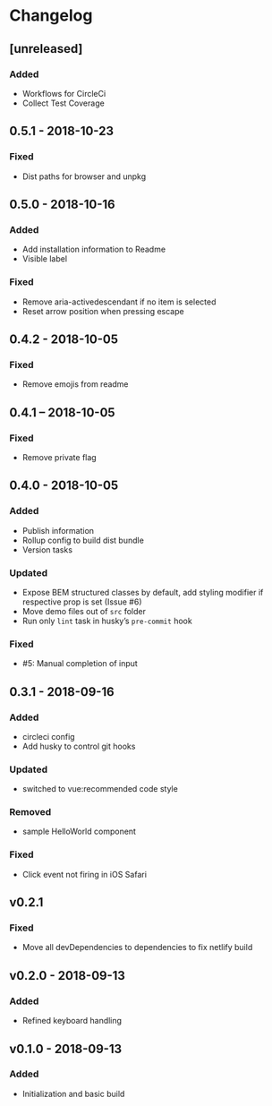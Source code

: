 # Changelog

## [unreleased]

### Added

- Workflows for CircleCi
- Collect Test Coverage

## 0.5.1 - 2018-10-23

### Fixed

- Dist paths for browser and unpkg

## 0.5.0 - 2018-10-16

### Added

- Add installation information to Readme
- Visible label

### Fixed

- Remove aria-activedescendant if no item is selected
- Reset arrow position when pressing escape

## 0.4.2 - 2018-10-05

### Fixed

- Remove emojis from readme

## 0.4.1 – 2018-10-05

### Fixed

- Remove private flag

## 0.4.0 - 2018-10-05

### Added

- Publish information
- Rollup config to build dist bundle
- Version tasks

### Updated

- Expose BEM structured classes by default, add styling modifier if respective prop is set (Issue #6)
- Move demo files out of `src` folder
- Run only `lint` task in husky’s `pre-commit` hook

### Fixed

- #5: Manual completion of input

## 0.3.1 - 2018-09-16

### Added

- circleci config
- Add husky to control git hooks

### Updated

- switched to vue:recommended code style

### Removed

- sample HelloWorld component

### Fixed

- Click event not firing in iOS Safari

## v0.2.1

### Fixed

- Move all devDependencies to dependencies to fix netlify build

## v0.2.0 - 2018-09-13

### Added

- Refined keyboard handling

## v0.1.0 - 2018-09-13

### Added

- Initialization and basic build
